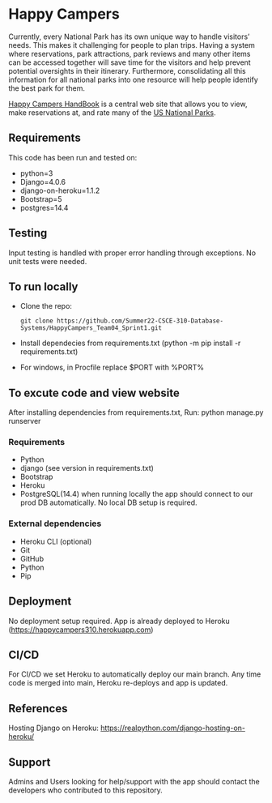 # Happy Campers

Currently, every National Park has its own unique way to handle visitors’ needs. This makes it challenging for people to plan trips. Having a system where reservations, park attractions, park reviews and many other items can be accessed together will save time for the visitors and help prevent potential oversights in their itinerary. Furthermore, consolidating all this information for all national parks into one resource will help people identify the best park for them.

[Happy Campers HandBook](https://happycampers310.herokuapp.com/) is a central web site that allows you to view, make reservations at, and rate many of the [US National Parks](https://en.wikipedia.org/wiki/List_of_national_parks_of_the_United_States).

## Requirements ##

This code has been run and tested on:

- python=3
- Django=4.0.6
- django-on-heroku=1.1.2
- Bootstrap=5
- postgres=14.4

## Testing

Input testing is handled with proper error handling through exceptions. No unit tests were needed.

## To run locally

- Clone the repo:

   `git clone https://github.com/Summer22-CSCE-310-Database-Systems/HappyCampers_Team04_Sprint1.git`

- Install dependecies from requirements.txt (python -m pip install -r requirements.txt)

- For windows, in Procfile replace $PORT with %PORT%

## To excute code and view website

After installing dependencies from requirements.txt, Run: python manage.py runserver

### Requirements

- Python
- django (see version in requirements.txt)
- Bootstrap
- Heroku
- PostgreSQL(14.4) when running locally the app should connect to our prod DB automatically. No local DB setup is required.

### External dependencies

- Heroku CLI (optional)
- Git
- GitHub
- Python
- Pip

## Deployment ##

No deployment setup required. App is already deployed to Heroku (https://happycampers310.herokuapp.com)

## CI/CD ##

For CI/CD we set Heroku to automatically deploy our main branch. Any time code is merged into main, Heroku re-deploys and app is updated.

## References ## 

Hosting Django on Heroku: https://realpython.com/django-hosting-on-heroku/

## Support ##

Admins and Users looking for help/support with the app should contact the developers who contributed to this repository.
